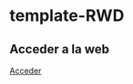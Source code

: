 # template-RWD

## Acceder a la web

<a href="https://tripleyei.github.io/template-RWD/"> Acceder</a>
